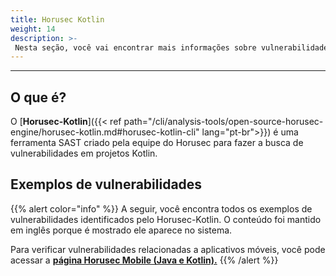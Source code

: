 ```yaml
---
title: Horusec Kotlin
weight: 14
description: >-
 Nesta seção, você vai encontrar mais informações sobre vulnerabilidades que o Horusec encontra em projetos Kotlin.
---
```


---

## **O que é?**

O  [**Horusec-Kotlin**]({{< ref path="/cli/analysis-tools/open-source-horusec-engine/horusec-kotlin.md#horusec-kotlin-cli" lang="pt-br">}}) é uma ferramenta SAST criado pela equipe do Horusec para fazer a busca de vulnerabilidades em projetos Kotlin.

## **Exemplos de vulnerabilidades**

{{% alert color="info" %}}
A seguir, você encontra todos os exemplos de vulnerabilidades identificados pelo Horusec-Kotlin. O conteúdo foi mantido em inglês porque é mostrado ele aparece no sistema.

Para verificar vulnerabilidades relacionadas a aplicativos móveis, você pode acessar a [**página Horusec Mobile \(Java e Kotlin\).**](../horusec-mobile-java-and-kotlin)
{{% /alert %}}
